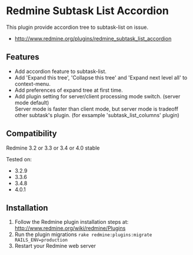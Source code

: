 # Redmine Subtask List Accordion

This plugin provide accordion tree to subtask-list on issue.

* http://www.redmine.org/plugins/redmine_subtask_list_accordion

## Features

* Add accordion feature to subtask-list.
* Add 'Expand this tree', 'Collapse this tree' and 'Expand next level all' to context-menu.
* Add preferences of expand tree at first time.
* Add plugin setting for server/client processing mode switch. (server mode default)  
Server mode is faster than client mode, but server mode is tradeoff other subtask's plugin. (for exsample 'subtask_list_columns' plugin)

## Compatibility

Redmine 3.2 or 3.3 or 3.4 or 4.0 stable

Tested on:
* 3.2.9
* 3.3.6
* 3.4.8
* 4.0.1

## Installation

1. Follow the Redmine plugin installation steps at: http://www.redmine.org/wiki/redmine/Plugins
2. Run the plugin migrations `rake redmine:plugins:migrate RAILS_ENV=production`
3. Restart your Redmine web server
